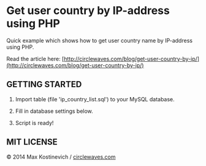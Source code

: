 Get user country by IP-address using PHP
=====================================

Quick example which shows how to get user country name by IP-address using PHP.

Read the article here: [http://circlewaves.com/blog/get-user-country-by-ip/](http://circlewaves.com/blog/get-user-country-by-ip/)

GETTING STARTED
----
1. Import table (file 'ip_country_list.sql') to your MySQL database.
 
2. Fill in database settings below.

3. Script is ready!

MIT LICENSE
----
&copy; 2014 Max Kostinevich / [circlewaves.com](http://circlewaves.com)